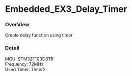 # Embedded_EX3_Delay_Timer
### OverView
Create delay function using timer 
### Detail
MCU: STM32F103C8T6 <br>
Frequency: 72MHz <br>
Used Timer: Timer2 <br>
